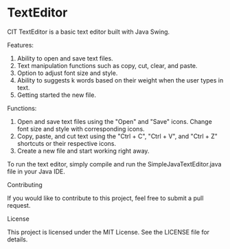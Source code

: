 # TextEditor
CIT TextEditor is a basic text editor built with Java Swing.

Features:

1. Ability to open and save text files.
2. Text manipulation functions such as copy, cut, clear, and paste.
3. Option to adjust font size and style.
4. Ability to suggests k words based on their weight when the user types in text.
5. Getting started the new file.



Functions:

1. Open and save text files using the "Open" and "Save" icons. Change font size and style with corresponding icons.
2. Copy, paste, and cut text using the "Ctrl + C", "Ctrl + V", and "Ctrl + Z" shortcuts or their respective icons.
3. Create a new file and start working right away.


To run the text editor, simply compile and run the SimpleJavaTextEditor.java file in your Java IDE.

Contributing

If you would like to contribute to this project, feel free to submit a pull request.

License

This project is licensed under the MIT License. See the LICENSE file for details.


